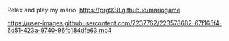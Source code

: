 
Relax and play my mario: https://prg938.github.io/mariogame

https://user-images.githubusercontent.com/7237762/223578682-67f165f4-6d51-423a-9740-96fb184dfe63.mp4
